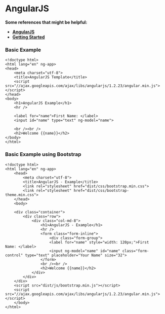 # AngularJS

**Some references that might be helpful:**

- **<a href="https://angularjs.org/" target="_blank">AngularJS</a>**
- **<a href="https://docs.angularjs.org/misc/started" target="_blank">Getting Started</a>**

### Basic Example

	<!doctype html>
	<html lang="en" ng-app>
	<head>
		<meta charset="utf-8">
		<title>AngularJS Template</title>
		<script src="//ajax.googleapis.com/ajax/libs/angularjs/1.2.23/angular.min.js"></script>
	</head>
	<body>
		<h1>AngularJS Example</h1>
		<hr />

		<label for="name">First Name: </label>
		<input id="name" type="text" ng-model="name">

		<br /><br />
		<h2>Welcome {{name}}</h2>
	</body>
	</html>

### Basic Example using Bootstrap

	<!doctype html>
	<html lang="en" ng-app>
		<head>
			<meta charset="utf-8">
			<title>AngularJS - Example</title>
	        <link rel="stylesheet" href="dist/css/bootstrap.min.css">
	        <link rel="stylesheet" href="dist/css/bootstrap-theme.min.css">
		</head>
		<body>
	    
	    <div class="container">
	        <div class="row">
	            <div class="col-md-8">
	                <h1>AngularJS - Example</h1>
	                <hr />
	                <form class="form-inline">
	                	<div class="form-group">
	                	<label for="name" style="width: 120px;">First Name: </label>
	                	<input ng-model="name" id="name" class="form-control" type="text" placeholder="Your Name" size="32">
	                </form> 
	                <br /><br />
	                <h2>Welcome {{name}}</h2>
	            </div>
	        </div>
	    </div>
	    <script src="dist/js/bootstrap.min.js"></script>
	    <script src="//ajax.googleapis.com/ajax/libs/angularjs/1.2.23/angular.min.js"></script>
		</body>
	</html>